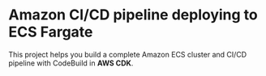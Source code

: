 # Amazon CI/CD pipeline deploying to ECS Fargate

This project helps you build a complete Amazon ECS cluster and CI/CD pipeline with CodeBuild in **AWS CDK**.
